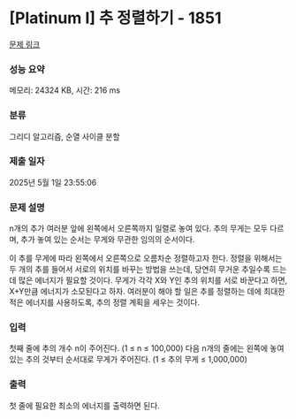 # [Platinum I] 추 정렬하기 - 1851 

[문제 링크](https://www.acmicpc.net/problem/1851) 

### 성능 요약

메모리: 24324 KB, 시간: 216 ms

### 분류

그리디 알고리즘, 순열 사이클 분할

### 제출 일자

2025년 5월 1일 23:55:06

### 문제 설명

<p>n개의 추가 여러분 앞에 왼쪽에서 오른쪽까지 일렬로 놓여 있다. 추의 무게는 모두 다르며, 추가 놓여 있는 순서는 무게와 무관한 임의의 순서이다.</p>

<p>이 추를 무게에 따라 왼쪽에서 오른쪽으로 오름차순 정렬하고자 한다. 정렬을 위해서는 두 개의 추를 들어서 서로의 위치를 바꾸는 방법을 쓰는데, 당연히 무거운 추일수록 드는 데 많은 에너지가 필요할 것이다. 무게가 각각 X와 Y인 추의 위치를 서로 바꾼다고 하면, X+Y만큼 에너지가 소모된다고 하자. 여러분이 해야 할 일은 추를 정렬하는 데에 최대한 적은 에너지를 사용하도록, 추의 정렬 계획을 세우는 것이다.</p>

### 입력 

 <p>첫째 줄에 추의 개수 n이 주어진다. (1 ≤ n ≤ 100,000) 다음 n개의 줄에는 왼쪽에 놓여 있는 추의 것부터 순서대로 무게가 주어진다. (1 ≤ 추의 무게 ≤ 1,000,000)</p>

### 출력 

 <p>첫 줄에 필요한 최소의 에너지를 출력하면 된다.</p>

